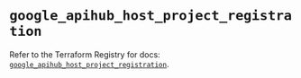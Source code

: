 # `google_apihub_host_project_registration`

Refer to the Terraform Registry for docs: [`google_apihub_host_project_registration`](https://registry.terraform.io/providers/hashicorp/google/6.43.0/docs/resources/apihub_host_project_registration).
